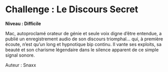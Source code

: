 # Challenge : Le Discours Secret

**Niveau : Difficile**

Mac, autoproclamé orateur de génie et seule voix digne d’être entendue, a publié un enregistrement audio de son discours triomphal… qui, à première écoute, n’est qu’un long et hypnotique bip continu. Il vante ses exploits, sa beauté et son charisme légendaire dans le silence apparent de ce simple signal sonore.

Auteur : Snaxx